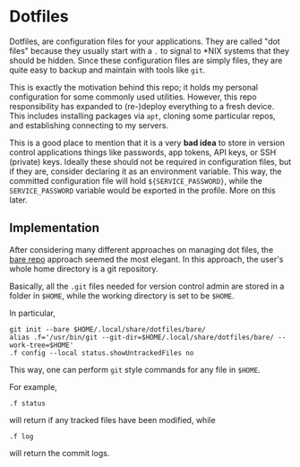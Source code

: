 # Dotfiles

Dotfiles, are configuration files for your applications. They are called "dot files"
because they usually start with a `.` to signal to \*NIX systems that they should
be hidden. Since these configuration files are simply files, they are quite easy to backup
and maintain with tools like `git`.

This is exactly the motivation behind this repo; it holds my personal configuration
for some commonly used utilities. However, this repo responsibility has expanded
to (re-)deploy everything to a fresh device. This includes installing packages
via `apt`, cloning some particular repos, and establishing connecting to my servers.

This is a good place to mention that it is a very **bad idea** to store in version
control applications things like passwords, app tokens, API keys, or SSH (private) keys.
Ideally these should not be required in configuration files, but if they are, consider
declaring it as an environment variable. This way, the committed configuration file
will hold `${SERVICE_PASSWORD}`, while the `SERVICE_PASSWORD` variable would be exported
in the profile. More on this later.

## Implementation

After considering many different approaches on managing dot files, the
[bare repo](https://www.atlassian.com/git/tutorials/dotfiles) approach seemed the
most elegant. In this approach, the user's whole home directory is a git repository.

Basically, all the `.git` files needed for version control admin are stored in a
folder in `$HOME`, while the working directory is set to be `$HOME`.

In particular,

    git init --bare $HOME/.local/share/dotfiles/bare/
    alias .f='/usr/bin/git --git-dir=$HOME/.local/share/dotfiles/bare/ --work-tree=$HOME'
    .f config --local status.showUntrackedFiles no

This way, one can perform `git` style commands for any file in `$HOME`.

For example,

    .f status

will return if any tracked files have been modified, while

    .f log

will return the commit logs.
